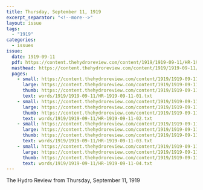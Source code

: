 ```yaml
---
title: Thursday, September 11, 1919
excerpt_separator: "<!--more-->"
layout: issue
tags:
  - "1919"
categories:
  - issues
issue:
  date: 1919-09-11
  pdf: https://content.thehydroreview.com/content/1919/1919-09-11/HR-1919-09-11.pdf
  masthead: https://content.thehydroreview.com/content/1919/1919-09-11/masthead/HR-1919-09-11.jpg
  pages:
    - small: https://content.thehydroreview.com/content/1919/1919-09-11/small/HR-1919-09-11-01.jpg
      large: https://content.thehydroreview.com/content/1919/1919-09-11/large/HR-1919-09-11-01.jpg
      thumb: https://content.thehydroreview.com/content/1919/1919-09-11/thumbnails/HR-1919-09-11-01.jpg
      text: words/1919/1919-09-11/HR-1919-09-11-01.txt
    - small: https://content.thehydroreview.com/content/1919/1919-09-11/small/HR-1919-09-11-02.jpg
      large: https://content.thehydroreview.com/content/1919/1919-09-11/large/HR-1919-09-11-02.jpg
      thumb: https://content.thehydroreview.com/content/1919/1919-09-11/thumbnails/HR-1919-09-11-02.jpg
      text: words/1919/1919-09-11/HR-1919-09-11-02.txt
    - small: https://content.thehydroreview.com/content/1919/1919-09-11/small/HR-1919-09-11-03.jpg
      large: https://content.thehydroreview.com/content/1919/1919-09-11/large/HR-1919-09-11-03.jpg
      thumb: https://content.thehydroreview.com/content/1919/1919-09-11/thumbnails/HR-1919-09-11-03.jpg
      text: words/1919/1919-09-11/HR-1919-09-11-03.txt
    - small: https://content.thehydroreview.com/content/1919/1919-09-11/small/HR-1919-09-11-04.jpg
      large: https://content.thehydroreview.com/content/1919/1919-09-11/large/HR-1919-09-11-04.jpg
      thumb: https://content.thehydroreview.com/content/1919/1919-09-11/thumbnails/HR-1919-09-11-04.jpg
      text: words/1919/1919-09-11/HR-1919-09-11-04.txt
---
```


The Hydro Review from Thursday, September 11, 1919

<!--more-->

